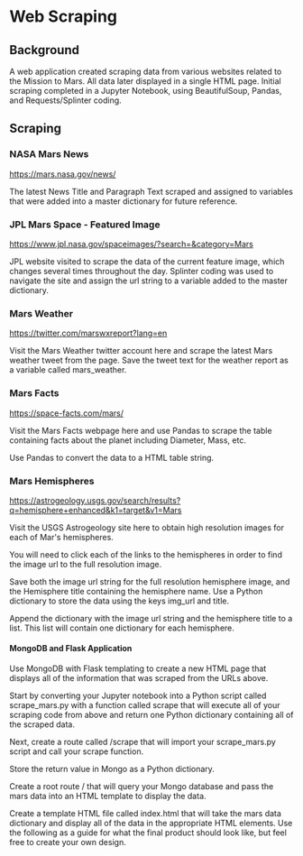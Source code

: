 # Web Scraping

## Background

A web application created scraping data from various websites related to the Mission to Mars.  All data later displayed in a single HTML page. Initial scraping completed in a Jupyter Notebook, using BeautifulSoup, Pandas, and Requests/Splinter coding.

## Scraping


### NASA Mars News
https://mars.nasa.gov/news/

The latest News Title and Paragraph Text scraped and assigned to variables that were added into a master dictionary for future reference. 


### JPL Mars Space - Featured Image
https://www.jpl.nasa.gov/spaceimages/?search=&category=Mars


JPL website visited to scrape the data of the current feature image, which changes several times throughout the day.  Splinter coding was used to navigate the site and assign the url string to a variable added to the master dictionary.


### Mars Weather
https://twitter.com/marswxreport?lang=en

Visit the Mars Weather twitter account here and scrape the latest Mars weather tweet from the page. Save the tweet text for the weather report as a variable called mars_weather.


### Mars Facts
https://space-facts.com/mars/

Visit the Mars Facts webpage here and use Pandas to scrape the table containing facts about the planet including Diameter, Mass, etc.


Use Pandas to convert the data to a HTML table string.

### Mars Hemispheres
https://astrogeology.usgs.gov/search/results?q=hemisphere+enhanced&k1=target&v1=Mars

Visit the USGS Astrogeology site here to obtain high resolution images for each of Mar's hemispheres.


You will need to click each of the links to the hemispheres in order to find the image url to the full resolution image.


Save both the image url string for the full resolution hemisphere image, and the Hemisphere title containing the hemisphere name. Use a Python dictionary to store the data using the keys img_url and title.


Append the dictionary with the image url string and the hemisphere title to a list. This list will contain one dictionary for each hemisphere.



#### MongoDB and Flask Application
Use MongoDB with Flask templating to create a new HTML page that displays all of the information that was scraped from the URLs above.


Start by converting your Jupyter notebook into a Python script called scrape_mars.py with a function called scrape that will execute all of your scraping code from above and return one Python dictionary containing all of the scraped data.


Next, create a route called /scrape that will import your scrape_mars.py script and call your scrape function.

Store the return value in Mongo as a Python dictionary.



Create a root route / that will query your Mongo database and pass the mars data into an HTML template to display the data.


Create a template HTML file called index.html that will take the mars data dictionary and display all of the data in the appropriate HTML elements. Use the following as a guide for what the final product should look like, but feel free to create your own design.



